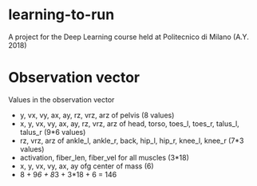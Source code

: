 # learning-to-run
A project for the Deep Learning course held at Politecnico di Milano (A.Y. 2018)

# Observation vector
Values in the observation vector
- y, vx, vy, ax, ay, rz, vrz, arz of pelvis (8 values)
- x, y, vx, vy, ax, ay, rz, vrz, arz of head, torso, toes_l, toes_r, talus_l, talus_r (9*6 values)
- rz, vrz, arz of ankle_l, ankle_r, back, hip_l, hip_r, knee_l, knee_r (7*3 values)
- activation, fiber_len, fiber_vel for all muscles (3*18)
- x, y, vx, vy, ax, ay ofg center of mass (6)
- 8 + 9*6 + 8*3 + 3*18 + 6 = 146
